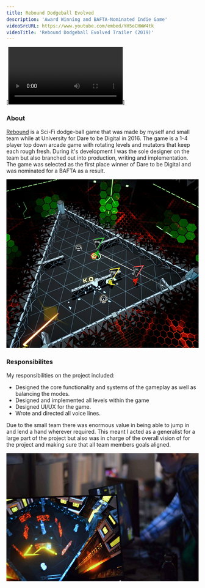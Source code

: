 ```yaml
---
title: Rebound Dodgeball Evolved
description: 'Award Winning and BAFTA-Nominated Indie Game'
videoSrcURL: https://www.youtube.com/embed/YH5oCHWW4tk
videoTitle: 'Rebound Dodgeball Evolved Trailer (2019)'
---
```


[![Rebound Dodgeball Evolved Trailer (2019)](./ReboundTrailer.mp4)]
### About

[Rebound](https://store.steampowered.com/app/1057560/Rebound_Dodgeball_Evolved/) is a Sci-Fi dodge-ball game that was made by myself and small team while at University for Dare to be Digital in 2016. The game is a 1-4 player top down arcade game with rotating levels and mutators that keep each rough fresh. During it's development I was the sole designer on the team but also branched out into production, writing and implementation. The game was selected as the first place winner of Dare to be Digital and was nominated for a BAFTA as a result.

![Midgame](./Rebound_1.jpg)
### Responsibilites

My responsibilities on the project included:
- Designed the core functionality and systems of the gameplay as well as balancing the modes.
- Designed and implemented all levels within the game 
- Designed UI/UX for the game.
- Wrote and directed all voice lines.

Due to the small team there was enormous value in being able to jump in and lend a hand wherever required. This meant I acted as a generalist for a large part of the project but also was in charge of the overall vision of for the project and making sure that all team members goals aligned.

![Rezonate Showcase](./Rebound_2.jpg)


